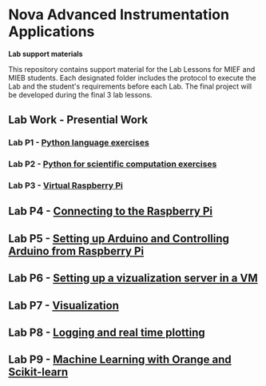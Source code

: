 # Nova Advanced Instrumentation Applications

**Lab support materials**

This repository contains support material for the Lab Lessons for MIEF and MIEB students. Each designated folder includes the protocol to execute the Lab and the student's requirements before each Lab.
The final project will be developed during the final 3 lab lessons.

## Lab Work - Presential Work

### Lab P1 - [Python language exercises](Labs/P1)

### Lab P2 - [Python for scientific computation exercises](Labs/P2)

### Lab P3 - [Virtual Raspberry Pi](Labs/P3)

##  Lab P4 - [Connecting to the Raspberry Pi](Labs/P4)

##  Lab P5 - [Setting up Arduino and Controlling Arduino from Raspberry Pi](Labs/P5)

##  Lab P6 - [Setting up a vizualization server in a VM](Labs/P6)

##  Lab P7 - [Visualization](Labs/P7)

##  Lab P8 - [Logging and real time plotting](Labs/P8)

##  Lab P9 - [Machine Learning with Orange and Scikit-learn](Labs/P9)
